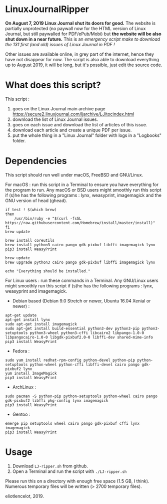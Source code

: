 # LinuxJournalRipper
**On August 7, 2019 Linux Journal shut its doors for good.** The website is partially unprotected (no paywall now for the HTML version of Linux Journal, but still paywalled for PDF/ePub/Mobi) but **the website will be also shut down in a near future.** This is an *emergency script make to download the 131 first (and old) issues of Linux Journal in PDF !*

Other issues are available online, in grey part of the internet, hence they have not disappear for now. The script is also able to download everything up to August 2019, it will be long, but it's possible, just edit the source code.

# What does this script?
This script :
1) goes on the Linux Journal main archive page https://secure2.linuxjournal.com/ljarchive/LJ/tocindex.html
2) download the list of Linux Journal issues.
3) goes on each issue and download the list of articles of this issue.
4) download each article and create a unique PDF per issue.
5) put the whole thing in a "Linux Journal" folder with logs in a "Logbooks" folder.

# Dependencies
This script should run well under macOS, FreeBSD and GNU/Linux.

For macOS : run this script in a Terminal to ensure you have everything for the program to run.
Any macOS or BSD users might smoothly run this script if (s)he has the following programs : lynx, weasyprint, imagemagick and the GNU version of head (ghead).
```
if test ! $(which brew)
then
	/usr/bin/ruby -e "$(curl -fsSL https://raw.githubusercontent.com/Homebrew/install/master/install)"
fi
brew update

brew install coreutils
brew install python3 cairo pango gdk-pixbuf libffi imagemagick lynx
pip3 install WeasyPrint

brew update
brew upgrade python3 cairo pango gdk-pixbuf libffi imagemagick lynx

echo "Everything should be installed."
```

For Linux users : run these commands in a Terminal.
Any GNU/Linux users might smoothly run this script if (s)he has the following programs : lynx, weasyprint and imagemagick.

- Debian based (Debian 9.0 Stretch or newer, Ubuntu 16.04 Xenial or newer) :
```
apt-get update
apt-get install lynx
sudo apt-get install imagemagick
sudo apt-get install build-essential python3-dev python3-pip python3-setuptools python3-wheel python3-cffi libcairo2 libpango-1.0-0 libpangocairo-1.0-0 libgdk-pixbuf2.0-0 libffi-dev shared-mime-info
pip3 install WeasyPrint
```
- Fedora :
```
sudo yum install redhat-rpm-config python-devel python-pip python-setuptools python-wheel python-cffi libffi-devel cairo pango gdk-pixbuf2 lynx
yum install ImageMagick
pip3 install WeasyPrint
```
- ArchLinux :
```
sudo pacman -S python-pip python-setuptools python-wheel cairo pango gdk-pixbuf2 libffi pkg-config lynx imagemagick
pip3 install WeasyPrint
```
- Gentoo :
```
emerge pip setuptools wheel cairo pango gdk-pixbuf cffi lynx imagemagick
pip3 install WeasyPrint
```





# Usage
1) Download `LJ-ripper.sh` from github.
2) Open a Terminal and run the script with `./LJ-ripper.sh`

Please run this on a directory with enough free space (1.5 GB, I think).
Numerous temporary files will be written (> 2700 temporary files).

eliotlencelot, 2019.
